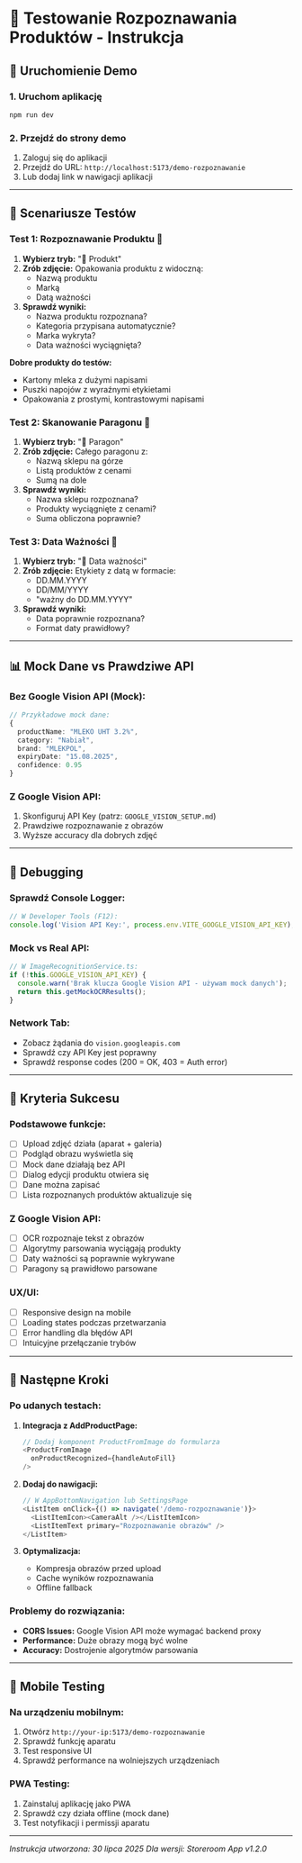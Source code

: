 # 📸 Testowanie Rozpoznawania Produktów - Instrukcja

## 🚀 Uruchomienie Demo

### **1. Uruchom aplikację**
```bash
npm run dev
```

### **2. Przejdź do strony demo**
1. Zaloguj się do aplikacji
2. Przejdź do URL: `http://localhost:5173/demo-rozpoznawanie`
3. Lub dodaj link w nawigacji aplikacji

---

## 🧪 Scenariusze Testów

### **Test 1: Rozpoznawanie Produktu 🍎**
1. **Wybierz tryb:** "🍎 Produkt"
2. **Zrób zdjęcie:** Opakowania produktu z widoczną:
   - Nazwą produktu
   - Marką
   - Datą ważności
3. **Sprawdź wyniki:**
   - Nazwa produktu rozpoznana?
   - Kategoria przypisana automatycznie?
   - Marka wykryta?
   - Data ważności wyciągnięta?

**Dobre produkty do testów:**
- Kartony mleka z dużymi napisami
- Puszki napojów z wyraźnymi etykietami
- Opakowania z prostymi, kontrastowymi napisami

### **Test 2: Skanowanie Paragonu 🧾**
1. **Wybierz tryb:** "🧾 Paragon"
2. **Zrób zdjęcie:** Całego paragonu z:
   - Nazwą sklepu na górze
   - Listą produktów z cenami
   - Sumą na dole
3. **Sprawdź wyniki:**
   - Nazwa sklepu rozpoznana?
   - Produkty wyciągnięte z cenami?
   - Suma obliczona poprawnie?

### **Test 3: Data Ważności 📅**
1. **Wybierz tryb:** "📅 Data ważności"
2. **Zrób zdjęcie:** Etykiety z datą w formacie:
   - DD.MM.YYYY
   - DD/MM/YYYY
   - "ważny do DD.MM.YYYY"
3. **Sprawdź wyniki:**
   - Data poprawnie rozpoznana?
   - Format daty prawidłowy?

---

## 📊 Mock Dane vs Prawdziwe API

### **Bez Google Vision API (Mock):**
```typescript
// Przykładowe mock dane:
{
  productName: "MLEKO UHT 3.2%",
  category: "Nabiał",
  brand: "MLEKPOL", 
  expiryDate: "15.08.2025",
  confidence: 0.95
}
```

### **Z Google Vision API:**
1. Skonfiguruj API Key (patrz: `GOOGLE_VISION_SETUP.md`)
2. Prawdziwe rozpoznawanie z obrazów
3. Wyższe accuracy dla dobrych zdjęć

---

## 🔧 Debugging

### **Sprawdź Console Logger:**
```javascript
// W Developer Tools (F12):
console.log('Vision API Key:', process.env.VITE_GOOGLE_VISION_API_KEY);
```

### **Mock vs Real API:**
```typescript
// W ImageRecognitionService.ts:
if (!this.GOOGLE_VISION_API_KEY) {
  console.warn('Brak klucza Google Vision API - używam mock danych');
  return this.getMockOCRResults();
}
```

### **Network Tab:**
- Zobacz żądania do `vision.googleapis.com`
- Sprawdź czy API Key jest poprawny
- Sprawdź response codes (200 = OK, 403 = Auth error)

---

## 🎯 Kryteria Sukcesu

### **Podstawowe funkcje:**
- [ ] Upload zdjęć działa (aparat + galeria)
- [ ] Podgląd obrazu wyświetla się
- [ ] Mock dane działają bez API
- [ ] Dialog edycji produktu otwiera się
- [ ] Dane można zapisać
- [ ] Lista rozpoznanych produktów aktualizuje się

### **Z Google Vision API:**
- [ ] OCR rozpoznaje tekst z obrazów
- [ ] Algorytmy parsowania wyciągają produkty
- [ ] Daty ważności są poprawnie wykrywane
- [ ] Paragony są prawidłowo parsowane

### **UX/UI:**
- [ ] Responsive design na mobile
- [ ] Loading states podczas przetwarzania
- [ ] Error handling dla błędów API
- [ ] Intuicyjne przełączanie trybów

---

## 🚀 Następne Kroki

### **Po udanych testach:**
1. **Integracja z AddProductPage:**
   ```typescript
   // Dodaj komponent ProductFromImage do formularza
   <ProductFromImage 
     onProductRecognized={handleAutoFill}
   />
   ```

2. **Dodaj do nawigacji:**
   ```typescript
   // W AppBottomNavigation lub SettingsPage
   <ListItem onClick={() => navigate('/demo-rozpoznawanie')}>
     <ListItemIcon><CameraAlt /></ListItemIcon>
     <ListItemText primary="Rozpoznawanie obrazów" />
   </ListItem>
   ```

3. **Optymalizacja:**
   - Kompresja obrazów przed upload
   - Cache wyników rozpoznawania
   - Offline fallback

### **Problemy do rozwiązania:**
- **CORS Issues:** Google Vision API może wymagać backend proxy
- **Performance:** Duże obrazy mogą być wolne
- **Accuracy:** Dostrojenie algorytmów parsowania

---

## 📱 Mobile Testing

### **Na urządzeniu mobilnym:**
1. Otwórz `http://your-ip:5173/demo-rozpoznawanie`
2. Sprawdź funkcję aparatu
3. Test responsive UI
4. Sprawdź performance na wolniejszych urządzeniach

### **PWA Testing:**
1. Zainstaluj aplikację jako PWA
2. Sprawdź czy działa offline (mock dane)
3. Test notyfikacji i permissji aparatu

---

*Instrukcja utworzona: 30 lipca 2025*
*Dla wersji: Storeroom App v1.2.0*
